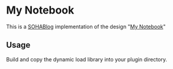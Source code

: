 # My Notebook

This is a [SOHABlog](https://github.com/sohablog/sohablog) implementation of the design "[My Notebook](https://github.com/moesoha/my-notebook)"

## Usage

Build and copy the dynamic load library into your plugin directory.
